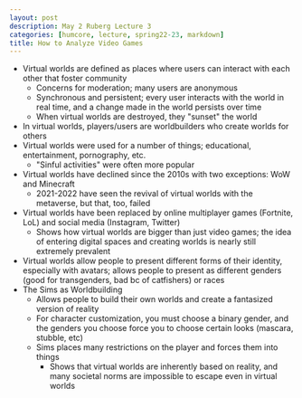 ```yaml
---
layout: post
description: May 2 Ruberg Lecture 3
categories: [humcore, lecture, spring22-23, markdown]
title: How to Analyze Video Games
---
```


- Virtual worlds are defined as places where users can interact with each other that foster community 
    - Concerns for moderation; many users are anonymous
    - Synchronous and persistent; every user interacts with the world in real time, and a change made in the world persists over time
    - When virtual worlds are destroyed, they "sunset" the world
- In virtual worlds, players/users are worldbuilders who create worlds for others
- Virtual worlds were used for a number of things; educational, entertainment, pornography, etc.
    - "Sinful activities" were often more popular
- Virtual worlds have declined since the 2010s with two exceptions: WoW and Minecraft
    - 2021-2022 have seen the revival of virtual worlds with the metaverse, but that, too, failed
- Virtual worlds have been replaced by online multiplayer games (Fortnite, LoL) and social media (Instagram, Twitter)
    - Shows how virtual worlds are bigger than just video games; the idea of entering digital spaces and creating worlds is nearly still extremely prevalent
- Virtual worlds allow people to present different forms of their identity, especially with avatars; allows people to present as different genders (good for transgenders, bad bc of catfishers) or races
- The Sims as Worldbuilding
    - Allows people to build their own worlds and create a fantasized version of reality
    - For character customization, you must choose a binary gender, and the genders you choose force you to choose certain looks (mascara, stubble, etc)
    - Sims places many restrictions on the player and forces them into things
        - Shows that virtual worlds are inherently based on reality, and many societal norms are impossible to escape even in virtual worlds